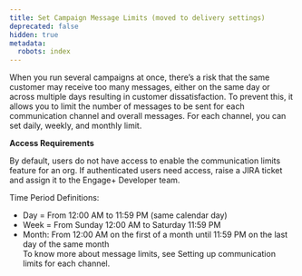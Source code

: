 ```yaml
---
title: Set Campaign Message Limits (moved to delivery settings)
deprecated: false
hidden: true
metadata:
  robots: index
---
```

When you run several campaigns at once, there’s a risk that the same customer may receive too many messages, either on the same day or across multiple days resulting in customer dissatisfaction. To prevent this, it allows you to limit the number of messages to be sent for each communication channel and overall messages. For each channel, you can set daily, weekly, and monthly limit.

**Access Requirements**

By default, users do not have access to enable the communication limits feature for an org. If authenticated users need access, raise a JIRA ticket and assign it to the Engage+ Developer team.

Time Period Definitions:

* Day = From 12:00 AM to 11:59 PM (same calendar day)
* Week = From Sunday 12:00 AM to Saturday 11:59 PM
* Month: From 12:00 AM on the first of a month until 11:59 PM on the last day of the same month\
  To know more about message limits, see <Anchor label="Setting up communication limits for each channel" target="_blank" href="https://docs.capillarytech.com/docs/configure-communication-channel-settings#/enable-tracking-of-clicked-links">Setting up communication limits for each channel</Anchor>.